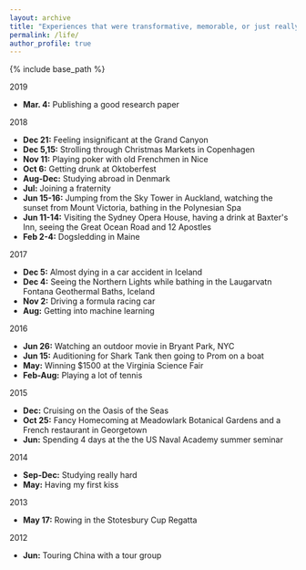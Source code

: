 ```yaml
---
layout: archive
title: "Experiences that were transformative, memorable, or just really, really fun"
permalink: /life/
author_profile: true
---
```


{% include base_path %}

2019
* **Mar. 4:** Publishing a good research paper

2018
* **Dec 21:** Feeling insignificant at the Grand Canyon
* **Dec 5,15:** Strolling through Christmas Markets in Copenhagen
* **Nov 11:** Playing poker with old Frenchmen in Nice
* **Oct 6:** Getting drunk at Oktoberfest
* **Aug-Dec:** Studying abroad in Denmark
* **Jul:** Joining a fraternity
* **Jun 15-16:** Jumping from the Sky Tower in Auckland, watching the sunset from Mount Victoria, bathing in the Polynesian Spa
* **Jun 11-14:** Visiting the Sydney Opera House, having a drink at Baxter's Inn, seeing the Great Ocean Road and 12 Apostles
* **Feb 2-4:** Dogsledding in Maine

2017
* **Dec 5:** Almost dying in a car accident in Iceland
* **Dec 4:** Seeing the Northern Lights while bathing in the Laugarvatn Fontana Geothermal Baths, Iceland
* **Nov 2:** Driving a formula racing car
* **Aug:** Getting into machine learning

2016
* **Jun 26:** Watching an outdoor movie in Bryant Park, NYC
* **Jun 15:** Auditioning for Shark Tank then going to Prom on a boat
* **May:** Winning $1500 at the Virginia Science Fair
* **Feb-Aug:** Playing a lot of tennis

2015
* **Dec:** Cruising on the Oasis of the Seas
* **Oct 25:** Fancy Homecoming at Meadowlark Botanical Gardens and a French restaurant in Georgetown
* **Jun:** Spending 4 days at the the US Naval Academy summer seminar 

2014
* **Sep-Dec:** Studying really hard
* **May:** Having my first kiss

2013
* **May 17:** Rowing in the Stotesbury Cup Regatta

2012
* **Jun:** Touring China with a tour group